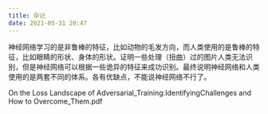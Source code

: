```yaml
---
title: 杂记
date: 2021-05-31 20:47
---
```

神经网络学习的是非鲁棒的特征，比如动物的毛发方向，而人类使用的是鲁棒的特征，比如眼睛的形状、身体的形状。证明一些处理（扭曲）过的图片人类无法识别，但是神经网络可以根据一些诡异的特征来成功识别。最终说明神经网络和人类使用的是两套不同的体系。各有优缺点，不能说神经网络不行了。  

On the Loss Landscape of Adversarial_Training:IdentifyingChallenges and How to Overcome_Them.pdf